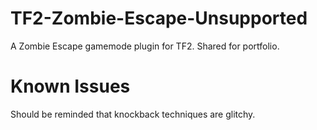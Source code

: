 # TF2-Zombie-Escape-Unsupported
A Zombie Escape gamemode plugin for TF2. Shared for portfolio.

# Known Issues
Should be reminded that knockback techniques are glitchy.
